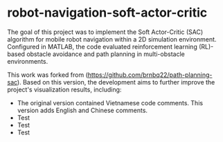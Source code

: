 # robot-navigation-soft-actor-critic

The goal of this project was to implement the Soft Actor-Critic (SAC) algorithm for mobile robot navigation within a 2D simulation environment. Configured in MATLAB, the code evaluated reinforcement learning (RL)-based obstacle avoidance and path planning in multi-obstacle environments. 

This work was forked from (https://github.com/brnbq22/path-planning-sac). Based on this version, the development aims to further improve the project's visualization results, including:

- The original version contained Vietnamese code comments. This version adds English and Chinese comments.
- Test
- Test
- Test
